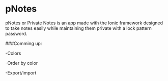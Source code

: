# pNotes

pNotes or Private Notes is an app made with the Ionic framework designed to take notes easily while maintaining them private with a lock pattern password.


###Comming up:

-Colors

-Order by color

-Export/import

